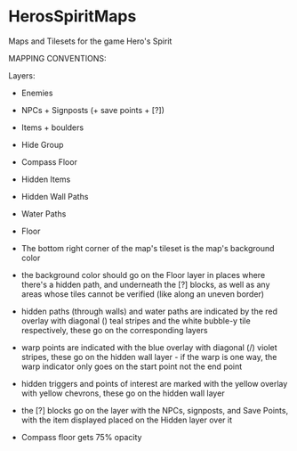 # HerosSpiritMaps
Maps and Tilesets for the game Hero's Spirit

MAPPING CONVENTIONS:

Layers:
- Enemies
- NPCs + Signposts (+ save points + [?])
- Items + boulders
- Hide Group
 - Compass Floor
 - Hidden Items
 - Hidden Wall Paths
 - Water Paths
- Floor

- The bottom right corner of the map's tileset is the map's background color
- the background color should go on the Floor layer in places where there's a hidden path, and underneath the [?] blocks, as well as any areas whose tiles cannot be verified (like along an uneven border)
- hidden paths (through walls) and water paths are indicated by the red overlay with diagonal (\) teal stripes and the white bubble-y tile respectively, these go on the corresponding layers
- warp points are indicated with the blue overlay with diagonal (/) violet stripes, these go on the hidden wall layer - if the warp is one way, the warp indicator only goes on the start point not the end point
- hidden triggers and points of interest are marked with the yellow overlay with yellow chevrons, these go on the hidden wall layer
- the [?] blocks go on the layer with the NPCs, signposts, and Save Points, with the item displayed placed on the Hidden layer over it
- Compass floor gets 75% opacity
